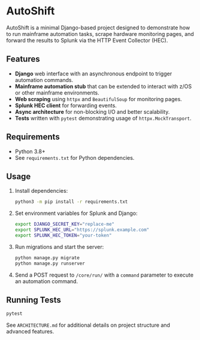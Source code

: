 # AutoShift

AutoShift is a minimal Django-based project designed to demonstrate how to run
mainframe automation tasks, scrape hardware monitoring pages, and forward the
results to Splunk via the HTTP Event Collector (HEC).

## Features

- **Django** web interface with an asynchronous endpoint to trigger automation
  commands.
- **Mainframe automation stub** that can be extended to interact with z/OS or
  other mainframe environments.
- **Web scraping** using `httpx` and `BeautifulSoup` for monitoring pages.
- **Splunk HEC client** for forwarding events.
- **Async architecture** for non-blocking I/O and better scalability.
- **Tests** written with `pytest` demonstrating usage of `httpx.MockTransport`.

## Requirements

- Python 3.8+
- See `requirements.txt` for Python dependencies.

## Usage

1. Install dependencies:
   ```bash
   python3 -m pip install -r requirements.txt
   ```
2. Set environment variables for Splunk and Django:
   ```bash
   export DJANGO_SECRET_KEY="replace-me"
   export SPLUNK_HEC_URL="https://splunk.example.com"
   export SPLUNK_HEC_TOKEN="your-token"
   ```
3. Run migrations and start the server:
   ```bash
   python manage.py migrate
   python manage.py runserver
   ```
4. Send a POST request to `/core/run/` with a `command` parameter to execute an
   automation command.

## Running Tests

```bash
pytest
```

See `ARCHITECTURE.md` for additional details on project structure and advanced
features.
